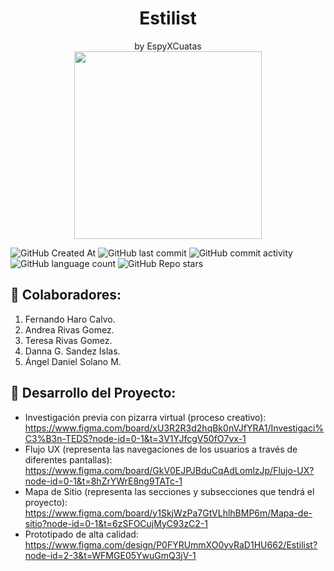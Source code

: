 <div align="center">
  <h1 align="center";>Estilist</h1>
  by EspyXCuatas
</div>

<div align="center">
  <img src="https://i.imgur.com/y1glftl.png" style="width: 300px;">
</div>

![GitHub Created At](https://img.shields.io/github/created-at/tessarivas/Estilist?style=for-the-badge&color=8297ff)
![GitHub last commit](https://img.shields.io/github/last-commit/tessarivas/Estilist?style=for-the-badge&color=%23ffb78e)
![GitHub commit activity](https://img.shields.io/github/commit-activity/w/tessarivas/Estilist?style=for-the-badge&color=%23ff8ed4)
![GitHub language count](https://img.shields.io/github/languages/count/tessarivas/Estilist?style=for-the-badge&color=%23b1e7ff)
![GitHub Repo stars](https://img.shields.io/github/stars/tessarivas/Estilist?style=for-the-badge&color=%23e8d468)


## 💜 Colaboradores:
1. Fernando Haro Calvo.
2. Andrea Rivas Gomez.
3. Teresa Rivas Gomez.
4. Danna G. Sandez Islas.
5. Ángel Daniel Solano M.

## 🧡 Desarrollo del Proyecto:
- Investigación previa con pizarra virtual (proceso creativo):
  https://www.figma.com/board/xU3R2R3d2hqBk0nVJfYRA1/Investigaci%C3%B3n-TEDS?node-id=0-1&t=3V1YJfcgV50fO7vx-1
- Flujo UX (representa las navegaciones de los usuarios a través de diferentes pantallas):
  https://www.figma.com/board/GkV0EJPJBduCqAdLomlzJp/Flujo-UX?node-id=0-1&t=8hZrYWrE8ng9TATc-1
- Mapa de Sitio (representa las secciones y subsecciones que tendrá el proyecto):
  https://www.figma.com/board/y1SkjWzPa7GtVLhlhBMP6m/Mapa-de-sitio?node-id=0-1&t=6zSFOCujMyC93zC2-1
- Prototipado de alta calidad:
  https://www.figma.com/design/P0FYRUmmXO0yvRaD1HU662/Estilist?node-id=2-3&t=WFMGE05YwuGmQ3jV-1



